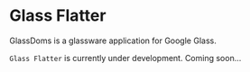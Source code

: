 Glass Flatter
========

GlassDoms is a glassware application for Google Glass.

`Glass Flatter` is currently under development.
Coming soon...
